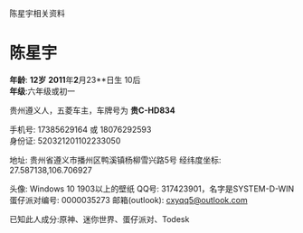 陈星宇相关资料

# 陈星宇
**年龄**: **12岁** **2011**年**2**月23**日生 10后\
**年级**:六年级或初一

贵州遵义人，五菱车主，车牌号为 **贵C-HD834**​

手机号: 17385629164 或 18076292593\
身份证: 520321201102233050

地址: 贵州省遵义市​播州​区鸭溪镇杨柳​​雪兴路5号​
经纬度坐标: 27.587138,106.706927

头像: Windows 10 1903以上的壁纸
QQ号: 317423901，名字是SYSTEM-D-WIN
蛋仔派对编号: 0000035273
邮箱(outlook): cxyqq5@outlook.com

已知此人成分:原神、迷你世界、蛋仔派对、Todesk
